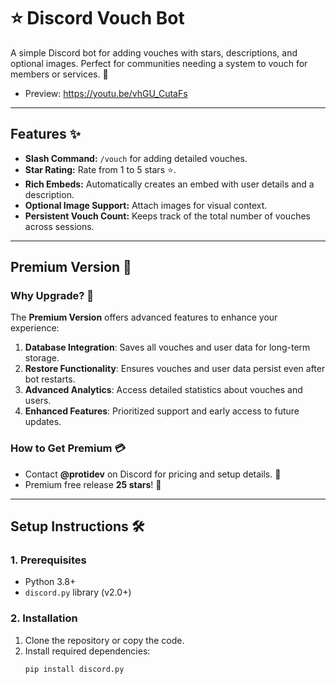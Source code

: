 # ⭐ Discord Vouch Bot

A simple Discord bot for adding vouches with stars, descriptions, and optional images. Perfect for communities needing a system to vouch for members or services. 🚀
- Preview: https://youtu.be/vhGU_CutaFs
---

## Features ✨

- **Slash Command:** `/vouch` for adding detailed vouches.
- **Star Rating:** Rate from 1 to 5 stars ⭐.
- **Rich Embeds:** Automatically creates an embed with user details and a description.
- **Optional Image Support:** Attach images for visual context.
- **Persistent Vouch Count:** Keeps track of the total number of vouches across sessions.

---

## Premium Version 🚀

### Why Upgrade? 💼
The **Premium Version** offers advanced features to enhance your experience:
1. **Database Integration**: Saves all vouches and user data for long-term storage.
2. **Restore Functionality**: Ensures vouches and user data persist even after bot restarts.
3. **Advanced Analytics**: Access detailed statistics about vouches and users.
4. **Enhanced Features**: Prioritized support and early access to future updates.

### How to Get Premium 💳
- Contact **@protidev** on Discord for pricing and setup details. 💬
- Premium free release **25 stars**! 🎉

---

## Setup Instructions 🛠️

### 1. Prerequisites
- Python 3.8+
- `discord.py` library (v2.0+)

### 2. Installation
1. Clone the repository or copy the code.
2. Install required dependencies:
   ```bash
   pip install discord.py
